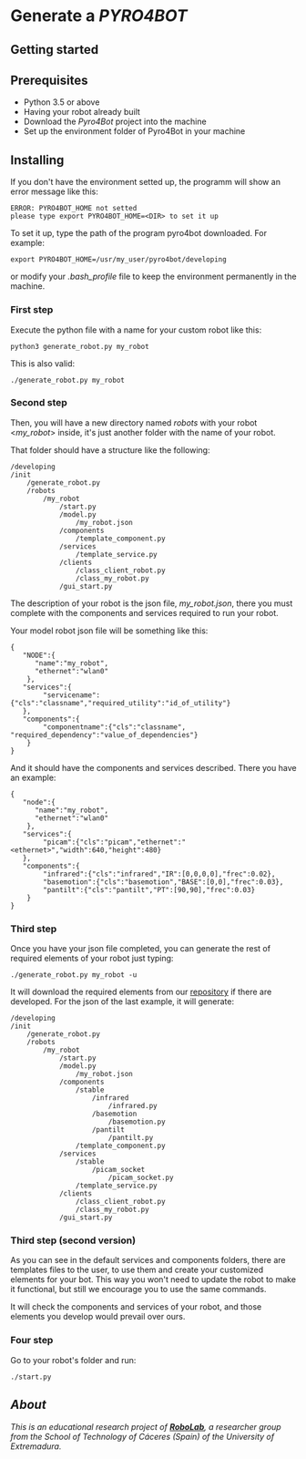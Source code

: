 # Generate a _PYRO4BOT_

## Getting started



## Prerequisites
* Python 3.5 or above
* Having your robot already built
* Download the _Pyro4Bot_ project into the machine
* Set up the environment folder of Pyro4Bot in your machine

## Installing
If you don't have the environment setted up, the programm will show an error message like this:
```
ERROR: PYRO4BOT_HOME not setted
please type export PYRO4BOT_HOME=<DIR> to set it up
```
To set it up, type the path of the program pyro4bot downloaded. For example:
```
export PYRO4BOT_HOME=/usr/my_user/pyro4bot/developing
```
or modify your _.bash_profile_ file to keep the environment permanently in the machine.


### First step
Execute the python file with a name for your custom robot like this:
```
python3 generate_robot.py my_robot
```
This is also valid:
```
./generate_robot.py my_robot
```

### Second step
Then, you will have a new directory named _*robots*_ with your robot <_my_robot_> inside, it's just
another folder with the name of your robot.

That folder should have a structure like the following:
```
/developing
/init
    /generate_robot.py
    /robots
        /my_robot
            /start.py
            /model.py
                /my_robot.json
            /components
                /template_component.py
            /services
                /template_service.py
            /clients
                /class_client_robot.py
                /class_my_robot.py
            /gui_start.py
```

The description of your robot is the json file, _my_robot.json_, there you must complete with the 
components and services required to run your robot.

Your model robot json file will be something like this:
```
{
   "NODE":{
      "name":"my_robot",
      "ethernet":"wlan0"
    },
   "services":{
        "servicename":{"cls":"classname","required_utility":"id_of_utility"}
   },
   "components":{
        "componentname":{"cls":"classname", "required_dependency":"value_of_dependencies"}
    }
}
```

And it should have the components and services described. There you have an example:
```
{
   "node":{
      "name":"my_robot",
      "ethernet":"wlan0"
    },
   "services":{
        "picam":{"cls":"picam","ethernet":"<ethernet>","width":640,"height":480}
   },
   "components":{
        "infrared":{"cls":"infrared","IR":[0,0,0,0],"frec":0.02},
        "basemotion":{"cls":"basemotion","BASE":[0,0],"frec":0.03},
        "pantilt":{"cls":"pantilt","PT":[90,90],"frec":0.03}
    }
}
```


### Third step

Once you have your json file completed, you can generate the rest of required elements of your robot just typing:
```
./generate_robot.py my_robot -u
```
It will download the required elements from our [repository](https://github.com/Pyro4Bot-RoboLab/Components) if there are developed.
For the json of the last example, it will generate:

```
/developing
/init
    /generate_robot.py
    /robots
        /my_robot
            /start.py
            /model.py
                /my_robot.json
            /components
                /stable
                    /infrared
                        /infrared.py
                    /basemotion
                        /basemotion.py
                    /pantilt
                        /pantilt.py
                /template_component.py
            /services
                /stable
                    /picam_socket
                        /picam_socket.py
                /template_service.py
            /clients
                /class_client_robot.py
                /class_my_robot.py
            /gui_start.py
```
### Third step (second version)
As you can see in the default services and components folders, there are templates files to the user,
 to use them and create your customized elements for your bot.
This way you won't need to update the robot to make it functional, but still we encourage you to use
the same commands.

It will check the components and services of your robot, and those elements you develop would prevail over ours.


### Four step
Go to your robot's folder and run:
```
./start.py
```


## _About_

_This is an educational research project of [**RoboLab**](https://robolab.unex.es/), a researcher group from the School 
of Technology of Cáceres (Spain) of the University of Extremadura._
